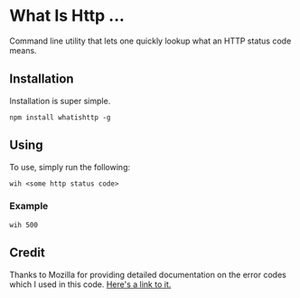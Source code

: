 # What Is Http ... 
Command line utility that lets one quickly lookup what an HTTP status code means.

## Installation
Installation is super simple.

`npm install whatishttp -g`

## Using
To use, simply run the following:

`wih <some http status code>`

### Example

`wih 500`

## Credit
Thanks to Mozilla for providing detailed documentation on the error codes which I used in this code. [Here's a link to it.](https://developer.mozilla.org/en-US/docs/Web/HTTP/status)
